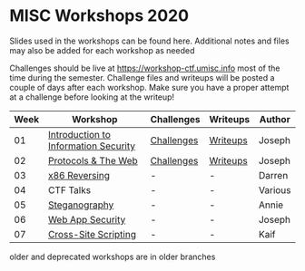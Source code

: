 # MISC Workshops 2020

Slides used in the workshops can be found here. Additional notes and files may also be added for each workshop as needed

Challenges should be live at https://workshop-ctf.umisc.info most of the time during the semester. Challenge files and writeups will be posted a couple of days after each workshop. Make sure you have a proper attempt at a challenge before looking at the writeup!

|Week|Workshop|Challenges|Writeups|Author|
|---|---|---|---|---|
|01|[Introduction to Information Security](./workshop-01-introduction-to-information-security/slides.pdf)|[Challenges](./workshop-01-introduction-to-information-security/challenges/)|[Writeups](https://www.umisc.info/post/2020-03-05-workshop-01-ctf-writeups)|Joseph|
|02|[Protocols & The Web](./workshop-02-protocols-and-the-web/slides.pdf)|[Challenges](./workshop-02-protocols-and-the-web/challenges)|[Writeups](https://www.umisc.info/post/2020-03-11-workshop-02-ctf-writeups)|Joseph|
|03|[x86 Reversing](./workshop-03-x86-reversing/slides.pdf)|-|-|Darren|
|04|CTF Talks|-|-|Various|
|05|[Steganography](./workshop-05-steganography/slides.pdf)|-|-|Annie|
|06|[Web App Security](./workshop-06-web-app-security/slides.pdf)|-|-|Joseph|
|07|[Cross-Site Scripting](./workshop-07-xss/slides.pdf)|-|-|Kaif|

older and deprecated workshops are in older branches
